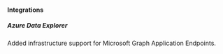 
#### Integrations

##### Azure Data Explorer

Added infrastructure support for Microsoft Graph Application Endpoints.